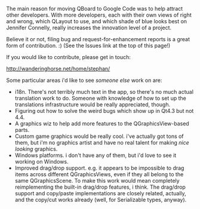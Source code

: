 The main reason for moving QBoard to Google Code was to help attract other developers. With more developers, each with their own views of right and wrong, which QLayout to use, and which shade of blue looks best on Jennifer Connelly, really increases the innovation level of a project.

Believe it or not, filing bug and request-for-enhancement reports is a great form of contribution. :) (See the Issues link at the top of this page!)

If you would like to contribute, please get in touch:

http://wanderinghorse.net/home/stephan/

Some particular areas i'd like to see _someone else_ work on are:

  * i18n. There's not terribly much text in the app, so there's no much actual translation work to do. Someone with knowledge of how to set up the translations infrastructure would be really appreciated, though.
  * Figuring out how to solve the weird bugs which show up in Qt4.3 but not 4.4.
  * A graphics wiz to help add more features to the QGraphicsView-based parts.
  * Custom game graphics would be really cool. i've actually got tons of them, but i'm no graphics artist and have no real talent for making _nice looking_ graphics.
  * Windows platforms. i don't have any of them, but i'd love to see it working on Windows.
  * Improved drag/drop support. e.g. it appears to be impossible to drag items across different QGraphicsViews, even if they all belong to the same QGraphicsScene. To make this work would mean completely reimplementing the built-in drag/drop features, i think. The drag/drop support and copy/paste implementations are closely related, actually, and the copy/cut works already (well, for Serializable types, anyway).